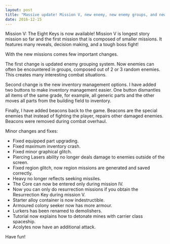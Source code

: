 ```yaml
---
layout: post
title: "Massive update! Mission V, new enemy, new enemy groups, and new inventory management options!"
date: 2016-12-15
---
```


Mission V: The Eight Keys is now available!
Mission V is longest story mission so far and the first mission that is composed of smaller missions.
It features many reveals, decision making, and a tough boss fight!

With the new missions comes few important changes.

The first change is updated enemy grouping system.
Now enemies can often be encountered in groups, composed out of 2 or 3 random enemies.
This creates many interesting combat situations.

Second change is the new inventory management options. 
I have added two buttons to make inventory management easier.
One button dismantles all items of the same grade, for example, all generic parts and the other moves all parts from the building field to inventory.

Finally, I have added beacons back to the game. 
Beacons are the special enemies that instead of fighting the player, repairs other damaged enemies.
Beacons were removed during combat overhaul.

Minor changes and fixes:

* Fixed equipped part upgrading.
* Fixed maximum inventory crash.
* Fixed minor graphical glitch.
* Piercing Lasers ability no longer deals damage to enemies outside of the screen.
* Fixed region glitch, now region missions are generated and saved correctly.
* Heavy no longer reflects seeking missiles.
* The Core can now be entered only during mission IV.
* Now you can only do resurrection missions if you obtain the Resurrection Key during mission V.
* Starter alloy container is now indestructible.
* Armoured colony seeker now has more armour.
* Lurkers has been renamed to demolishers.
* Tutorial now explains how to detonate mines with carrier class spaceship.
* Acolytes now have an additional attack.

Have fun!
